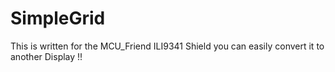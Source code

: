 # SimpleGrid
This is written for the MCU_Friend ILI9341 Shield you can easily convert it to another Display !! 
